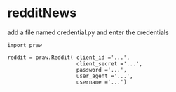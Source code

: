 # redditNews

add a file named credential.py and enter the credentials

```
import praw

reddit = praw.Reddit( client_id ='...',
                      client_secret ='...',
                      password ='...',
                      user_agent ='...',
                      username ='...')
```

